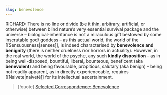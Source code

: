 ```yaml
---
slug: benevolence
---
```


RICHARD: There is no line or divide (be it thin, arbitrary, artificial, or otherwise) between blind nature’s very essential survival package and the universe – biological-inheritance is not a miraculous gift bestowed by some inscrutable god/ goddess – as this actual world, the world of the [[Sensuousness|senses]], is indeed characterised by **benevolence and benignity** (there is neither cruelness nor horrors in actuality). However, in the real world, the world of the psyche, any such **kindly disposition** – as in being well-disposed, bountiful, liberal, bounteous, beneficent (aka **benevolent**) and being favourable, propitious, salutary (aka benign) – being not readily apparent, as in directly experienceable, requires [[Naivete|naiveté]] for its intellectual ascertainment.

> [!quote] [Selected Correspondence: Benevolence](http://www.actualfreedom.com.au/richard/selectedcorrespondence/sc-benevolence.htm)